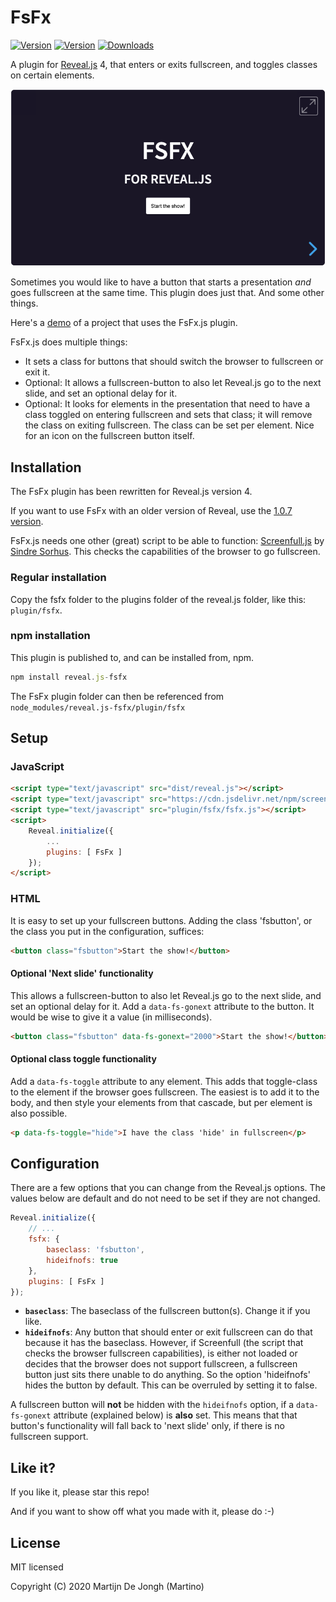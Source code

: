 # FsFx

[![Version](https://img.shields.io/npm/v/reveal.js-fsfx)](#) [![Version](https://img.shields.io/npms-io/maintenance-score/reveal.js-fsfx)](#) [![Downloads](https://img.shields.io/npm/dt/reveal.js-fsfx)](https://github.com/Martinomagnifico/reveal.js-fsfx/archive/refs/heads/master.zip)

A plugin for [Reveal.js](https://revealjs.com) 4, that enters or exits fullscreen, and toggles classes on certain elements.

[![Screenshot](screenshot.png)](https://martinomagnifico.github.io/reveal.js-fsfx/demo.html)

Sometimes you would like to have a button that starts a presentation *and* goes fullscreen at the same time. This plugin does just that. And some other things.  

Here's a [demo](https://martinomagnifico.github.io/reveal.js-fsfx/demo.html) of a project that uses the FsFx.js plugin.


FsFx.js does multiple things:

* It sets a class for buttons that should switch the browser to fullscreen or exit it.
* Optional: It allows a fullscreen-button to also let Reveal.js go to the next slide, and set an optional delay for it. 
* Optional: It looks for elements in the presentation that need to have a class toggled on entering fullscreen and sets that class; it will remove the class on exiting fullscreen. The class can be set per element. Nice for an icon on the fullscreen button itself.



## Installation

The FsFx plugin has been rewritten for Reveal.js version 4.

If you want to use FsFx with an older version of Reveal, use the [1.0.7 version](https://github.com/Martinomagnifico/reveal.js-fsfx/releases).

FsFx.js needs one other (great) script to be able to function: [Screenfull.js](https://github.com/sindresorhus/screenfull.js) by [Sindre Sorhus](https://sindresorhus.com). This checks the capabilities of the browser to go fullscreen.


### Regular installation

Copy the fsfx folder to the plugins folder of the reveal.js folder, like this: `plugin/fsfx`.

### npm installation

This plugin is published to, and can be installed from, npm.

```javascript
npm install reveal.js-fsfx
```
The FsFx plugin folder can then be referenced from `node_modules/reveal.js-fsfx/plugin/fsfx `


## Setup

### JavaScript

```html
<script type="text/javascript" src="dist/reveal.js"></script>
<script type="text/javascript" src="https://cdn.jsdelivr.net/npm/screenfull@5.1.0/dist/screenfull.min.js"></script>
<script type="text/javascript" src="plugin/fsfx/fsfx.js"></script>
<script>
	Reveal.initialize({
		...
		plugins: [ FsFx ]
	});
</script>
```

### HTML

It is easy to set up your fullscreen buttons. Adding the class 'fsbutton', or the class you put in the configuration, suffices: 

```html
<button class="fsbutton">Start the show!</button>
```
#### Optional 'Next slide' functionality

This allows a fullscreen-button to also let Reveal.js go to the next slide, and set an optional delay for it. Add a `data-fs-gonext` attribute to the button. It would be wise to give it a value (in milliseconds).  

```html
<button class="fsbutton" data-fs-gonext="2000">Start the show!</button>
```

#### Optional class toggle functionality
Add a `data-fs-toggle` attribute to any element. This adds that toggle-class to the element if the browser goes fullscreen. The easiest is to add it to the body, and then style your elements from that cascade, but per element is also possible.
  
```html
<p data-fs-toggle="hide">I have the class 'hide' in fullscreen</p>
```


## Configuration

There are a few options that you can change from the Reveal.js options. The values below are default and do not need to be set if they are not changed. 

```javascript
Reveal.initialize({
	// ...
	fsfx: {
		baseclass: 'fsbutton',
		hideifnofs: true
	},
	plugins: [ FsFx ]
});
```


* **`baseclass`**: The baseclass of the fullscreen button(s). Change it if you like. 
* **`hideifnofs`**: Any button that should enter or exit fullscreen can do that because it has the baseclass. However, if Screenfull (the script that checks the browser fullscreen capabilities), is either not loaded or decides that the browser does not support fullscreen, a fullscreen button just sits there unable to do anything. So the option 'hideifnofs' hides the button by default. This can be overruled by setting it to false. 

A fullscreen button will **not** be hidden with the `hideifnofs` option, if a `data-fs-gonext` attribute (explained below) is **also** set. This means that that button's functionality will fall back to 'next slide' only, if there is no fullscreen support.



## Like it?

If you like it, please star this repo! 

And if you want to show off what you made with it, please do :-)


## License
MIT licensed

Copyright (C) 2020 Martijn De Jongh (Martino)
